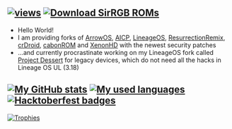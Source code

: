 [![views](https://komarev.com/ghpvc/?username=SirRGB&color=0FCF0F)](https://github.com/antonkomarev/github-profile-views-counter)
[![Download SirRGB ROMs](https://img.shields.io/sourceforge/dt/sirrgb-roms.svg)](https://sourceforge.net/projects/sirrgb-roms/files)
-

- Hello World!
- I am providing forks of [ArrowOS](https://github.com/ArrowOS-Revived), [AICP](https://github.com/AICP-Revived), [LineageOS](https://github.com/LineageOS-Revived), [ResurrectionRemix](https://github.com/ResurrectionRemix-Revived), [crDroid](https://github.com/crDroid-Revived), [cabonROM](https://github.com/carbonROM-Experimental) and [XenonHD](https://github.com/XenonHD-Revived) with the newest security patches
- ...and currently procrastinate working on my LineageOS fork called [Project Dessert](https://github.com/Project-Dessert) for legacy devices, which do not need all the hacks in Lineage OS UL (3.18)

[![My GitHub stats](https://github-readme-stats-git-masterrstaa-rickstaa.vercel.app/api?username=SirRGB&show_icons=true&theme=github_dark&hide_border=true)](https://github.com/SirRGB)
[![My used languages](https://github-readme-stats-git-masterrstaa-rickstaa.vercel.app/api/top-langs/?username=SirRGB&langs_count=14&theme=github_dark&hide_border=true&layout=compact)](https://github.com/SirRGB)
[![Hacktoberfest badges](https://holopin.me/sirrgb)](https://holopin.io/@sirrgb)
-
[![Trophies](https://github-profile-trophy.vercel.app/?username=SirRGB&theme=darkhub&no-frame=true&rank=-C,-B)](https://github.com/ryo-ma/github-profile-trophy)

